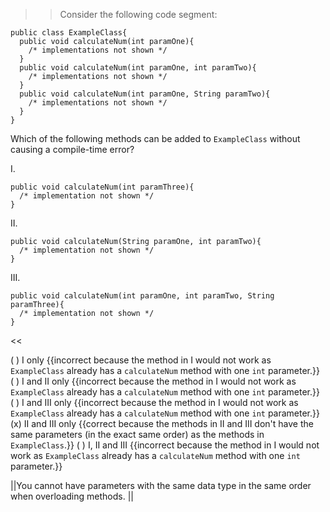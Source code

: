 >>Consider the following code segment:</p>
<pre><code class="java language-java">public class ExampleClass{
  public void calculateNum(int paramOne){
    /* implementations not shown */
  }
  public void calculateNum(int paramOne, int paramTwo){
    /* implementations not shown */
  }
  public void calculateNum(int paramOne, String paramTwo){
    /* implementations not shown */
  }
}
</code></pre>
<p>Which of the following methods can be added to <code>ExampleClass</code> without causing a compile-time error?</p>
<p>I.</p>
<pre><code class="java language-java">public void calculateNum(int paramThree){
  /* implementation not shown */
}
</code></pre>
<p>
II.</p>
<pre><code class="java language-java">public void calculateNum(String paramOne, int paramTwo){
  /* implementation not shown */
}
</code></pre>
<p>
III.</p>
<pre><code class="java language-java">public void calculateNum(int paramOne, int paramTwo, String paramThree){
  /* implementation not shown */
}
</code></pre> <<

( ) I only {{incorrect because the method in I would not work as <code>ExampleClass</code> already has a <code>calculateNum</code> method with one <code>int</code> parameter.}}
( ) I and II only {{incorrect because the method in I would not work as <code>ExampleClass</code> already has a <code>calculateNum</code> method with one <code>int</code> parameter.}}
( ) I and III only {{incorrect because the method in I would not work as <code>ExampleClass</code> already has a <code>calculateNum</code> method with one <code>int</code> parameter.}}
(x) II and III only {{correct because the methods in II and III don't have the same parameters (in the exact same order) as the methods in <code>ExampleClass</code>.}}
( ) I, II and III {{incorrect because the method in I would not work as <code>ExampleClass</code> already has a <code>calculateNum</code> method with one <code>int</code> parameter.}}

||You cannot have parameters with the same data type in the same order when overloading methods. ||
